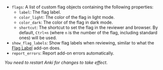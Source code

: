 -   `flags`: A list of custom flag objects containing the following properties:
    -   `label`: The flag label.
    -   `color_light`: The color of the flag in light mode.
    -   `color_dark`: The color of the flag in dark mode.
    -   `shortcut`: The shortcut to set the flag in the reviewer and browser. By default, `Ctrl+n` (where `n` is the number of the flag, including standard ones) will be used.
-   `show_flag_labels`: Show flag labels when reviewing, similar to what the [Flag Label](https://ankiweb.net/shared/info/671965183) add-on does.
-   `report_errors`: Report add-on errors automatically.

_You need to restart Anki for changes to take effect_.
